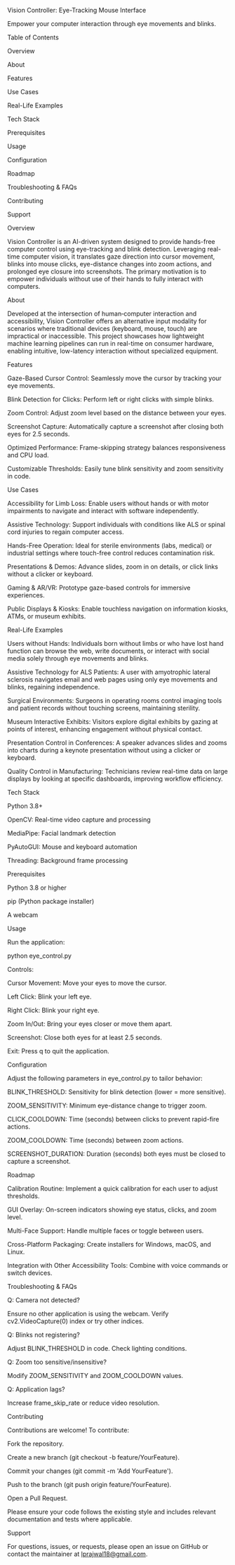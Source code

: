 Vision Controller: Eye-Tracking Mouse Interface

Empower your computer interaction through eye movements and blinks.

Table of Contents

Overview

About

Features

Use Cases

Real-Life Examples

Tech Stack

Prerequisites

Usage

Configuration

Roadmap

Troubleshooting & FAQs

Contributing

Support

Overview

Vision Controller is an AI-driven system designed to provide hands-free computer control using eye-tracking and blink detection. Leveraging real-time computer vision, it translates gaze direction into cursor movement, blinks into mouse clicks, eye-distance changes into zoom actions, and prolonged eye closure into screenshots. The primary motivation is to empower individuals without use of their hands to fully interact with computers.

About

Developed at the intersection of human‑computer interaction and accessibility, Vision Controller offers an alternative input modality for scenarios where traditional devices (keyboard, mouse, touch) are impractical or inaccessible. This project showcases how lightweight machine learning pipelines can run in real-time on consumer hardware, enabling intuitive, low-latency interaction without specialized equipment.

Features

Gaze-Based Cursor Control: Seamlessly move the cursor by tracking your eye movements.

Blink Detection for Clicks: Perform left or right clicks with simple blinks.

Zoom Control: Adjust zoom level based on the distance between your eyes.

Screenshot Capture: Automatically capture a screenshot after closing both eyes for 2.5 seconds.

Optimized Performance: Frame-skipping strategy balances responsiveness and CPU load.

Customizable Thresholds: Easily tune blink sensitivity and zoom sensitivity in code.

Use Cases

Accessibility for Limb Loss: Enable users without hands or with motor impairments to navigate and interact with software independently.

Assistive Technology: Support individuals with conditions like ALS or spinal cord injuries to regain computer access.

Hands-Free Operation: Ideal for sterile environments (labs, medical) or industrial settings where touch-free control reduces contamination risk.

Presentations & Demos: Advance slides, zoom in on details, or click links without a clicker or keyboard.

Gaming & AR/VR: Prototype gaze-based controls for immersive experiences.

Public Displays & Kiosks: Enable touchless navigation on information kiosks, ATMs, or museum exhibits.

Real-Life Examples

Users without Hands: Individuals born without limbs or who have lost hand function can browse the web, write documents, or interact with social media solely through eye movements and blinks.

Assistive Technology for ALS Patients: A user with amyotrophic lateral sclerosis navigates email and web pages using only eye movements and blinks, regaining independence.

Surgical Environments: Surgeons in operating rooms control imaging tools and patient records without touching screens, maintaining sterility.

Museum Interactive Exhibits: Visitors explore digital exhibits by gazing at points of interest, enhancing engagement without physical contact.

Presentation Control in Conferences: A speaker advances slides and zooms into charts during a keynote presentation without using a clicker or keyboard.

Quality Control in Manufacturing: Technicians review real-time data on large displays by looking at specific dashboards, improving workflow efficiency.

Tech Stack

Python 3.8+

OpenCV: Real-time video capture and processing

MediaPipe: Facial landmark detection

PyAutoGUI: Mouse and keyboard automation

Threading: Background frame processing

Prerequisites

Python 3.8 or higher

pip (Python package installer)

A webcam

Usage

Run the application:

python eye_control.py

Controls:

Cursor Movement: Move your eyes to move the cursor.

Left Click: Blink your left eye.

Right Click: Blink your right eye.

Zoom In/Out: Bring your eyes closer or move them apart.

Screenshot: Close both eyes for at least 2.5 seconds.

Exit: Press q to quit the application.

Configuration

Adjust the following parameters in eye_control.py to tailor behavior:

BLINK_THRESHOLD: Sensitivity for blink detection (lower = more sensitive).

ZOOM_SENSITIVITY: Minimum eye-distance change to trigger zoom.

CLICK_COOLDOWN: Time (seconds) between clicks to prevent rapid-fire actions.

ZOOM_COOLDOWN: Time (seconds) between zoom actions.

SCREENSHOT_DURATION: Duration (seconds) both eyes must be closed to capture a screenshot.

Roadmap

Calibration Routine: Implement a quick calibration for each user to adjust thresholds.

GUI Overlay: On-screen indicators showing eye status, clicks, and zoom level.

Multi-Face Support: Handle multiple faces or toggle between users.

Cross-Platform Packaging: Create installers for Windows, macOS, and Linux.

Integration with Other Accessibility Tools: Combine with voice commands or switch devices.

Troubleshooting & FAQs

Q: Camera not detected?

Ensure no other application is using the webcam. Verify cv2.VideoCapture(0) index or try other indices.

Q: Blinks not registering?

Adjust BLINK_THRESHOLD in code. Check lighting conditions.

Q: Zoom too sensitive/insensitive?

Modify ZOOM_SENSITIVITY and ZOOM_COOLDOWN values.

Q: Application lags?

Increase frame_skip_rate or reduce video resolution.

Contributing

Contributions are welcome! To contribute:

Fork the repository.

Create a new branch (git checkout -b feature/YourFeature).

Commit your changes (git commit -m 'Add YourFeature').

Push to the branch (git push origin feature/YourFeature).

Open a Pull Request.

Please ensure your code follows the existing style and includes relevant documentation and tests where applicable.

Support

For questions, issues, or requests, please open an issue on GitHub or contact the maintainer at lprajwal18@gmail.com.
